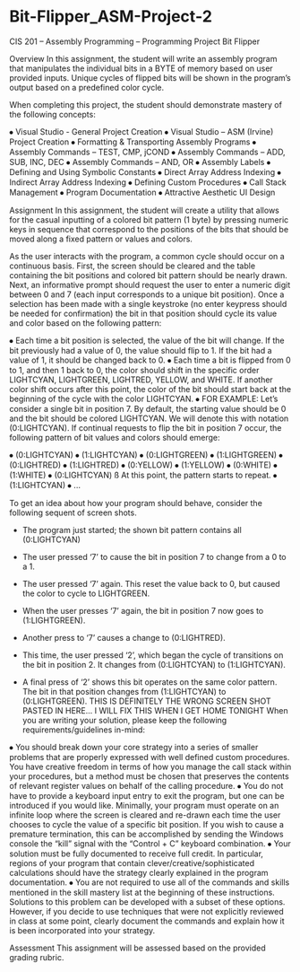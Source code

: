 # Bit-Flipper_ASM-Project-2
CIS 201 – Assembly Programming – Programming Project
Bit Flipper

Overview
In this assignment, the student will write an assembly program that manipulates the individual bits in a BYTE of memory based on user provided inputs.  Unique cycles of flipped bits will be shown in the program’s output based on a predefined color cycle.

When completing this project, the student should demonstrate mastery of the following concepts:

⦁	Visual Studio - General Project Creation
⦁	Visual Studio – ASM (Irvine) Project Creation
⦁	Formatting & Transporting Assembly Programs
⦁	Assembly Commands – TEST, CMP, jCOND
⦁	Assembly Commands – ADD, SUB, INC, DEC
⦁	Assembly Commands – AND, OR
⦁	Assembly Labels
⦁	Defining and Using Symbolic Constants
⦁	Direct Array Address Indexing
⦁	Indirect Array Address Indexing
⦁	Defining Custom Procedures
⦁	Call Stack Management
⦁	Program Documentation
⦁	Attractive Aesthetic UI Design

Assignment
In this assignment, the student will create a utility that allows for the casual inputting of a colored bit pattern (1 byte) by pressing numeric keys in sequence that correspond to the positions of the bits that should be moved along a fixed pattern or values and colors.

As the user interacts with the program, a common cycle should occur on a continuous basis.  First, the screen should be cleared and the table containing the bit positions and colored bit pattern should be nearly drawn.  Next, an informative prompt should request the user to enter a numeric digit between 0 and 7 (each input corresponds to a unique bit position).  Once a selection has been made with a single keystroke (no enter keypress should be needed for confirmation) the bit in that position should cycle its value and color based on the following pattern:

⦁	Each time a bit position is selected, the value of the bit will change.  If the bit previously had a value of 0, the value should flip to 1.  If the bit had a value of 1, it should be changed back to 0.
⦁	Each time a bit is flipped from 0 to 1, and then 1 back to 0, the color should shift in the specific order LIGHTCYAN, LIGHTGREEN, LIGHTRED, YELLOW, and WHITE.  If another color shift occurs after this point, the color of the bit should start back at the beginning of the cycle with the color LIGHTCYAN.
⦁	FOR EXAMPLE: Let’s consider a single bit in position 7.  By default, the starting value should be 0 and the bit should be colored LIGHTCYAN.  We will denote this with notation (0:LIGHTCYAN).  If continual requests to flip the bit in position 7 occur, the following pattern of bit values and colors should emerge:

⦁	(0:LIGHTCYAN)
⦁	(1:LIGHTCYAN)
⦁	(0:LIGHTGREEN)
⦁	(1:LIGHTGREEN)
⦁	(0:LIGHTRED)
⦁	(1:LIGHTRED)
⦁	(0:YELLOW)
⦁	(1:YELLOW)
⦁	(0:WHITE)
⦁	(1:WHITE)
⦁	(0:LIGHTCYAN)	ß At this point, the pattern starts to repeat.
⦁	(1:LIGHTCYAN)
⦁	...

To get an idea about how your program should behave, consider the following sequent of screen shots.

 
* The program just started; the shown bit pattern contains all (0:LIGHTCYAN)

 
* The user pressed ‘7’ to cause the bit in position 7 to change from a 0 to a 1.

 
* The user pressed ‘7’ again.  This reset the value back to 0, but caused the color to cycle to LIGHTGREEN.

 
* When the user presses ‘7’ again, the bit in position 7 now goes to (1:LIGHTGREEN).
 
* Another press to ‘7’ causes a change to (0:LIGHTRED).

 
* This time, the user pressed ‘2’, which began the cycle of transitions on the bit in position 2.  It changes from (0:LIGHTCYAN) to (1:LIGHTCYAN).

 
* A final press of ‘2’ shows this bit operates on the same color pattern.  The bit in that position changes from (1:LIGHTCYAN) to (0:LIGHTGREEN).
THIS IS DEFINITELY THE WRONG SCREEN SHOT PASTED IN HERE... I WILL FIX THIS WHEN I GET HOME TONIGHT
When you are writing your solution, please keep the following requirements/guidelines in-mind:

⦁	You should break down your core strategy into a series of smaller problems that are properly expressed with well defined custom procedures.  You have creative freedom in terms of how you manage the call stack within your procedures, but a method must be chosen that preserves the contents of relevant register values on behalf of the calling procedure.
⦁	You do not have to provide a keyboard input entry to exit the program, but one can be introduced if you would like.  Minimally, your program must operate on an infinite loop where the screen is cleared and re-drawn each time the user chooses to cycle the value of a specific bit position.  If you wish to cause a premature termination, this can be accomplished by sending the Windows console the “kill” signal with the “Control + C” keyboard combination.
⦁	Your solution must be fully documented to receive full credit.  In particular, regions of your program that contain clever/creative/sophisticated calculations should have the strategy clearly explained in the program documentation.
⦁	You are not required to use all of the commands and skills mentioned in the skill mastery list at the beginning of these instructions.  Solutions to this problem can be developed with a subset of these options.  However, if you decide to use techniques that were not explicitly reviewed in class at some point, clearly document the commands and explain how it is been incorporated into your strategy.

Assessment
This assignment will be assessed based on the provided grading rubric.
